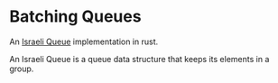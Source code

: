 # Batching Queues

An [Israeli Queue](https://arpitbhayani.me/blogs/israeli-queues) implementation in rust.

An Israeli Queue is a queue data structure that keeps its elements in a group.
